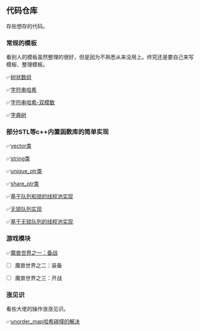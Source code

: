 ## 代码仓库

存些想存的代码。

### 常规的模板

看别人的模板虽然整理的很好，但是因为不熟悉从来没用上。终究还是要自己来写模板、整理模板。

✅[树状数组](./template_codes/BIT.cpp)

✅[字符串哈希](./template_codes/stringHash.cpp)

✅[字符串哈希-双模数](./template_codes/stringDoubleHash.cpp)

✅[字典树](./template_codes/Trie.cpp)


### 部分STL等c++内置函数库的简单实现

✅[vector类](./inner_cpp/vector/vector.cpp)

✅[string类](./inner_cpp/string/string.cpp)

✅[unique_ptr类](./inner_cpp/smart_ptr/unique_ptr.h)

✅[share_ptr类](./inner_cpp/smart_ptr/share_ptr.h)

✅[基于队列和锁的线程池实现](./inner_cpp/threadpool/threadpool.h)

✅[无锁队列实现](./inner_cpp/lockfree_queue/lckfree_queue.h)

✅[基于无锁队列的线程池实现](./inner_cpp/lockfree_queue/threadpool.h)

### 游戏模块

✅[魔兽世界之一：备战](./gameMoudle/World_of_Warcraft_1)

- [ ] 魔兽世界之二：装备

- [ ] 魔兽世界之三：开战


### 涨见识

看些大佬的操作涨涨见识。

✅[unorder_map哈希碰撞的解决](./extend_codes/hashHitOfUMP.cpp)


